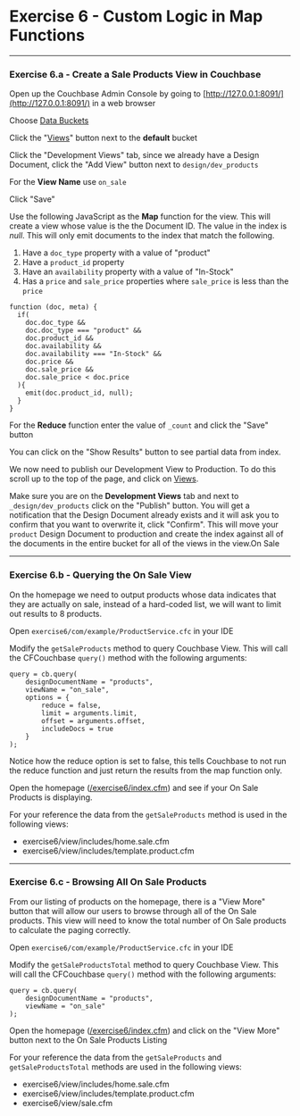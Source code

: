 # Exercise 6 - Custom Logic in Map Functions

---

### Exercise 6.a - Create a Sale Products View in Couchbase

Open up the Couchbase Admin Console by going to [http://127.0.0.1:8091/](http://127.0.0.1:8091/) in a web browser

Choose [Data Buckets](http://127.0.0.1:8091/index.html#sec=buckets)

Click the "[Views](http://127.0.0.1:8091/index.html#sec=views&viewsBucket=default)" button next to the **default** bucket

Click the "Development Views" tab, since we already have a Design Document, click the "Add View" button next to `design/dev_products`

For the **View Name** use `on_sale`

Click "Save"

Use the following JavaScript as the **Map** function for the view.  This will create a view whose value is the the Document ID.  The value in the index is *null*.  This will only emit documents to the index that match the following.

1. Have a `doc_type` property with a value of "product"
3. Have a `product_id` property
4. Have an `availability` property with a value of "In-Stock"
5. Has a `price` and `sale_price` properties where `sale_price` is less than the `price`

```
function (doc, meta) {
  if(
    doc.doc_type &&
    doc.doc_type === "product" &&
    doc.product_id &&
    doc.availability &&
    doc.availability === "In-Stock" &&
    doc.price &&
    doc.sale_price &&
    doc.sale_price < doc.price
  ){
    emit(doc.product_id, null);
  }
}
```

For the **Reduce** function enter the value of `_count` and click the "Save" button

You can click on the "Show Results" button to see partial data from index.

We now need to publish our Development View to Production.  To do this scroll up to the top of the page, and click on [Views](http://127.0.0.1:8091/index.html#sec=views&viewsBucket=default).

Make sure you are on the **Development Views** tab and next to `_design/dev_products` click on the "Publish" button.  You will get a notification that the Design Document already exists and it will ask you to confirm that you want to overwrite it, click "Confirm". This will move your `product` Design Document to production and create the index against all of the documents in the entire bucket for all of the views in the view.On Sale

---

### Exercise 6.b - Querying the On Sale View

On the homepage we need to output products whose data indicates that they are actually on sale, instead of a hard-coded list, we will want to limit out results to 8 products.

Open `exercise6/com/example/ProductService.cfc` in your IDE

Modify the `getSaleProducts` method to query Couchbase View. This will call the CFCouchbase `query()` method with the following arguments:

```
query = cb.query(
	designDocumentName = "products",
	viewName = "on_sale",
	options = {
		reduce = false,
		limit = arguments.limit,
		offset = arguments.offset,
		includeDocs = true
	}
);
```

Notice how the reduce option is set to false, this tells Couchbase to not run the reduce function and just return the results from the map function only.

Open the homepage ([/exercise6/index.cfm](/exercise6/index.cfm)) and see if your On Sale Products is displaying.

For your reference the data from the `getSaleProducts` method is used in the following views:

- exercise6/view/includes/home.sale.cfm
- exercise6/view/includes/template.product.cfm

---

### Exercise 6.c - Browsing All On Sale Products

From our listing of products on the homepage, there is a "View More" button that will allow our users to browse through all of the On Sale products. This view will need to know the total number of On Sale products to calculate the paging correctly.

Open `exercise6/com/example/ProductService.cfc` in your IDE

Modify the `getSaleProductsTotal` method to query Couchbase View. This will call the CFCouchbase `query()` method with the following arguments:

```
query = cb.query(
	designDocumentName = "products",
	viewName = "on_sale"
);
```

Open the homepage ([/exercise6/index.cfm](/exercise6/index.cfm)) and click on the "View More" button next to the On Sale Products Listing

For your reference the data from the `getSaleProducts` and `getSaleProductsTotal` methods are used in the following views:

- exercise6/view/includes/home.sale.cfm
- exercise6/view/includes/template.product.cfm
- exercise6/view/sale.cfm
